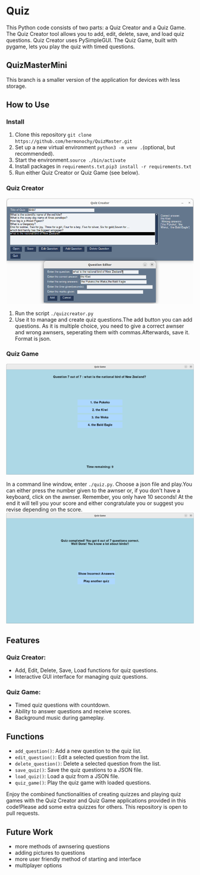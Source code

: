 # Quiz

This Python code consists of two parts: a Quiz Creator and a Quiz Game. The Quiz Creator tool allows you to add, edit, delete, save, and load quiz questions. Quiz Creator uses PySimpleGUI. The Quiz Game, built with pygame, lets you play the quiz with timed questions.

## QuizMasterMini
 This branch is a smaller version of the application for devices with less storage.

## How to Use

### Install
1. Clone this repository `git clone https://github.com/hermonochy/QuizMaster.git`
2. Set up a new virtual environment `python3 -m venv .`(optional, but recommended).
3. Start the environment.`source ./bin/activate`
4. Install packages in `requirements.txt`.`pip3 install -r requirements.txt`
5. Run either Quiz Creator or Quiz Game (see below).

### Quiz Creator

![](images/screenshotcreator1.png)

1. Run the script `./quizcreator.py` 
2. Use it to manage and create quiz questions.The add button you can add questions. As it is multiple choice, you need to give a correct awnser and wrong awnsers, seperating them with commas.Afterwards, save it. Format is json.

### Quiz Game

![](images/screenshotplayer1.png)

In a command line window, enter `./quiz.py`. Choose a json file and play.You can either press the number given to the awnser or, if you don't have a keyboard, click on the awnser. Remember, you only have 10 seconds! At the end it will tell you your score and either congratulate you or suggest you revise depending on the score.
![](images/screenshotplayer2.png)


## Features

### Quiz Creator:
- Add, Edit, Delete, Save, Load functions for quiz questions.
- Interactive GUI interface for managing quiz questions.

### Quiz Game:
- Timed quiz questions with countdown.
- Ability to answer questions and receive scores.
- Background music during gameplay.

## Functions

- `add_question()`: Add a new question to the quiz list.
- `edit_question()`: Edit a selected question from the list.
- `delete_question()`: Delete a selected question from the list.
- `save_quiz()`: Save the quiz questions to a JSON file.
- `load_quiz()`: Load a quiz from a JSON file.
- `quiz_game()`: Play the quiz game with loaded questions.

Enjoy the combined functionalities of creating quizzes and playing quiz games with the Quiz Creator and Quiz Game applications provided in this code!Please add some extra quizzes for others. This repository is open to pull requests.

## Future Work

- more methods of awnsering questions
- adding pictures to questions
- more user friendly method of starting and interface
- multiplayer options





